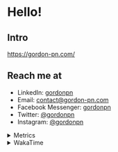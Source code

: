 # Hello!

## Intro

<https://gordon-pn.com/>

## Reach me at

- LinkedIn: [gordonpn](https://www.linkedin.com/in/gordonpn/)
- Email: [contact@gordon-pn.com](mailto:contact@gordon-pn.com)
- Facebook Messenger: [gordonpn](https://www.messenger.com/t/Gordonpn)
- Twitter: [@gordonpn](https://twitter.com/Gordonpn)
- Instagram: [@gordonpn](https://www.instagram.com/gordonpn/)

<details>
  <summary>Metrics</summary>

  <img align="center" src="https://github.com/gordonpn/gordonpn/blob/master/github-metrics.svg" alt="GitHub Metrics">

</details>

<details>
  <summary>WakaTime</summary>

  <!--START_SECTION:waka-->
📊 **This Week I Spent My Time On** 

```text
💬 Programming Languages: 
Java                     14 hrs 57 mins      ██████████░░░░░░░░░░░░░░░   41.56 % 
Other                    11 hrs 31 mins      ████████░░░░░░░░░░░░░░░░░   32.01 % 
JSON                     3 hrs 8 mins        ██░░░░░░░░░░░░░░░░░░░░░░░   08.74 % 
Text                     1 hr 50 mins        █░░░░░░░░░░░░░░░░░░░░░░░░   05.13 % 
Bash                     1 hr 23 mins        █░░░░░░░░░░░░░░░░░░░░░░░░   03.86 % 

🔥 Editors: 
Chrome                   19 hrs 34 mins      ██████████████░░░░░░░░░░░   54.38 % 
IntelliJ IDEA            4 hrs 38 mins       ███░░░░░░░░░░░░░░░░░░░░░░   12.91 % 
Slack                    4 hrs 23 mins       ███░░░░░░░░░░░░░░░░░░░░░░   12.19 % 
iTerm2                   4 hrs 21 mins       ███░░░░░░░░░░░░░░░░░░░░░░   12.10 % 
MicrosoftOutlook         43 mins             ░░░░░░░░░░░░░░░░░░░░░░░░░   02.00 % 
```


 Last Updated on 29/03/2025 10:24:42 UTC
<!--END_SECTION:waka-->
</details>
